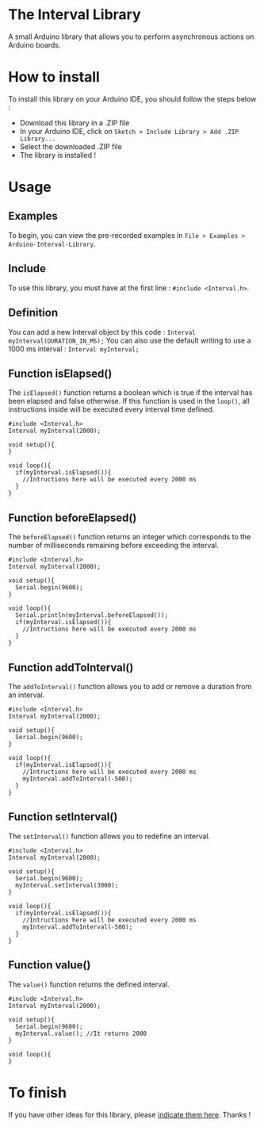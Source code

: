# The Interval Library
A small Arduino library that allows you to perform asynchronous actions on Arduino boards.
# How to install
To install this library on your Arduino IDE, you should follow the steps below :
* Download this library in a .ZIP file
* In your Arduino IDE, click on `Sketch > Include Library > Add .ZIP Library...`
* Select the downloaded .ZIP file
* The library is installed !

# Usage
## Examples
To begin, you can view the pre-recorded examples in `File > Examples > Arduino-Interval-Library`.
## Include
To use this library, you must have at the first line : ```#include <Interval.h>```.
## Definition
You can add a new Interval object by this code : ```Interval myInterval(DURATION_IN_MS);```
You can also use the default writing to use a 1000 ms interval : ```Interval myInterval;```
## Function isElapsed()
The `isElapsed()` function returns a boolean which is true if the interval has been elapsed and false otherwise. 
If this function is used in the `loop()`, all instructions inside will be executed every interval time defined.
```
#include <Interval.h>
Interval myInterval(2000);

void setup(){
}

void loop(){
  if(myInterval.isElapsed()){
    //Intructions here will be executed every 2000 ms
  }
}
```
## Function beforeElapsed()
The `beforeElapsed()` function returns an integer which corresponds to the number of milliseconds remaining before exceeding the interval.
```
#include <Interval.h>
Interval myInterval(2000);

void setup(){
  Serial.begin(9600);
}

void loop(){
  Serial.println(myInterval.beforeElapsed());
  if(myInterval.isElapsed()){
    //Intructions here will be executed every 2000 ms
  }
}
```
## Function addToInterval()
The `addToInterval()` function allows you to add or remove a duration from an interval.
```
#include <Interval.h>
Interval myInterval(2000);

void setup(){
  Serial.begin(9600);
}

void loop(){
  if(myInterval.isElapsed()){
    //Intructions here will be executed every 2000 ms
    myInterval.addToInterval(-500);
  }
}
```
## Function setInterval()
The `setInterval()` function allows you to redefine an interval.
```
#include <Interval.h>
Interval myInterval(2000);

void setup(){
  Serial.begin(9600);
  myInterval.setInterval(3000);
}

void loop(){
  if(myInterval.isElapsed()){
    //Intructions here will be executed every 2000 ms
    myInterval.addToInterval(-500);
  }
}
```
## Function value()
The `value()` function returns the defined interval.
```
#include <Interval.h>
Interval myInterval(2000);

void setup(){
  Serial.begin(9600);
  myInterval.value(); //It returns 2000
}

void loop(){
}
```
# To finish
If you have other ideas for this library, please [indicate them here](https://github.com/valentinboulanger/Arduino-Interval-Library/issues). Thanks !
